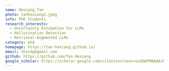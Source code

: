 ```yaml
---
name: Hexiang Tan
photo: tanhexiang2.jpeg
info: PhD Students
research_interests:
  - Uncertainty Estimation for LLMs
  - Hallucination Detection
  - Retrieval-Augmented LLMs
category: phd
homepage: https://tan-hexiang.github.io/
email: thxzdp@gmail.com
github: https://github.com/Tan-Hexiang
google_scholar: https://scholar.google.com/citations?user=ozQQHPMAAAAJ&hl=zh-CN
---
```

